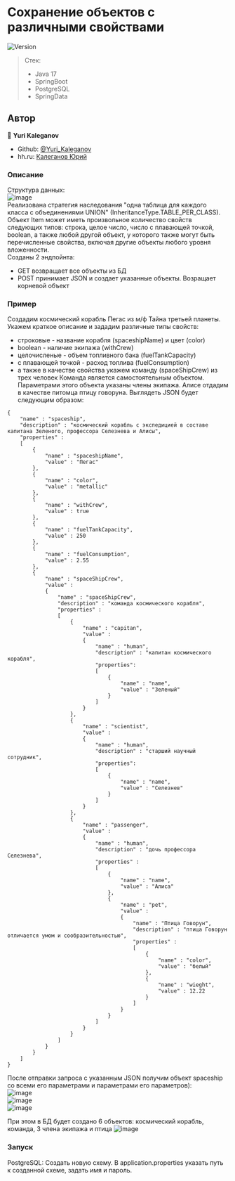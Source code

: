 # Сохранение объектов с различными свойствами
![Version](https://img.shields.io/badge/version-1.0-blue.svg?cacheSeconds=2592000)

> Стек: 
> - Java 17
> - SpringBoot
> - PostgreSQL
> - SpringData



## Автор

👤 **Yuri Kaleganov**

* Github: [@Yuri_Kaleganov](https://github.com/Hebsat)
* hh.ru: [Калеганов Юрий](https://spb.hh.ru/resume/aa543f3dff06879f010039ed1f6f4948624661)

### Описание
Структура данных: <br>
![image](https://github.com/Hebsat/multiPropertyItems-store/assets/109655199/9931d6ef-d0a3-40e7-ba20-6bd58f7c16b6)
<br>
Реализована стратегия наследования "одна таблица для каждого класса с объединениями UNION" (InheritanceType.TABLE_PER_CLASS).
Объект Item может иметь произвольное количество свойств следующих типов: строка, целое число, число с плавающей точкой, boolean, а также любой другой объект,
у которого также могут быть перечисленные свойства, включая другие объекты любого уровня вложенности.<br>
Созданы 2 эндпойнта: 
- GET возвращает все объекты из БД
- POST принимает JSON и создает указанные объекты. Возращает корневой объект
### Пример
Создадим космический корабль Пегас из м/ф Тайна третьей планеты. Укажем краткое описание и зададим различные типы свойств:<br>
- строковые - название корабля (spaceshipName) и цвет (color)
- boolean - наличие экипажа (withCrew)
- целочисленые - объем топливного бака (fuelTankCapacity)
- с плавающей точкой - расход топлива (fuelСonsumption)
- а также в качестве свойства укажем команду (spaceShipCrew) из трех человек
Команда является самостоятельным объектом. Параметрами этого объекта указаны члены экипажа. Алисе отдадим в качестве питомца птицу говоруна. Выглядеть JSON будет следующим образом:
```
{
    "name" : "spaceship",
    "description" : "космический корабль с экспедицией в составе капитана Зеленого, профессора Селезнева и Алисы",
    "properties" : 
    [
        {
            "name" : "spaceshipName",
            "value" : "Пегас"
        },
        {
            "name" : "color",
            "value" : "metallic"
        },
        {
            "name" : "withCrew",
            "value" : true
        },
        {
            "name" : "fuelTankCapacity",
            "value" : 250
        },
        {
            "name" : "fuelСonsumption",
            "value" : 2.55
        },
        {
            "name" : "spaceShipCrew",
            "value" : 
            {
                "name" : "spaceShipCrew",
                "description" : "команда космического корабля",
                "properties" : 
                [
                    {
                        "name" : "capitan",
                        "value" : 
                        {
                            "name" : "human",
                            "description" : "капитан космического корабля",
                            "properties": 
                            [
                                {
                                    "name" : "name",
                                    "value" : "Зеленый"
                                }
                            ]
                        }
                    },
                    {
                        "name" : "scientist",
                        "value" : 
                        {
                            "name" : "human",
                            "description" : "старший научный сотрудник",
                            "properties": 
                            [
                                {
                                    "name" : "name",
                                    "value" : "Селезнев"
                                }
                            ]
                        }
                    },
                    {
                        "name" : "passenger",
                        "value" : 
                        {
                            "name" : "human",
                            "description" : "дочь профессора Селезнева",
                            "properties" :
                            [
                                {
                                    "name" : "name",
                                    "value" : "Алиса"
                                },
                                {
                                    "name" : "pet",
                                    "value" : 
                                    {
                                        "name" : "Птица Говорун",
                                        "description" : "птица Говорун отличается умом и сообразительностью",
                                        "properties" :
                                        [
                                            {
                                                "name" : "color",
                                                "value" : "белый"
                                            },
                                            {
                                                "name" : "wieght",
                                                "value" : 12.22
                                            }
                                        ]
                                    }
                                }
                            ]
                        }
                    }
                ]
            }
        }
    ]
}
```
После отправки запроса с указанным JSON получим объект spaceship со всеми его параметрами и параметрами его параметров):<br>
![image](https://github.com/Hebsat/multiPropertyItems-store/assets/109655199/7d1d8d09-ebf6-4472-9faf-f3366b5e5992) <br>
![image](https://github.com/Hebsat/multiPropertyItems-store/assets/109655199/95fedc11-7a27-460e-acb1-3ebae39a5ae9) <br>
![image](https://github.com/Hebsat/multiPropertyItems-store/assets/109655199/11e74a3e-bde6-49c4-b2b9-8f1ae08518c5) <br>

При этом в БД будет создано 6 объектов: космический корабль, команда, 3 члена экипажа и птица ![image](https://github.com/Hebsat/multiPropertyItems-store/assets/109655199/293c0eed-d273-4559-9cc6-c7ee15936c4b)

### Запуск
PostgreSQL: Создать новую схему. В application.properties указать путь к созданной схеме, задать имя и пароль.
